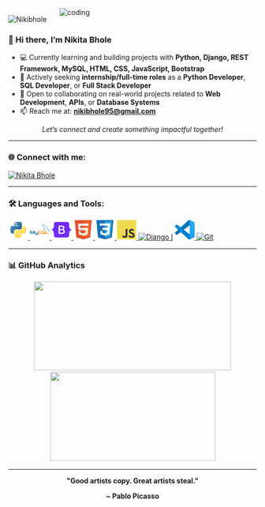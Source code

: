 <!-- Namaste 🙏 -->
<img align="right" alt="coding" width="400" src="https://user-images.githubusercontent.com/55389276/140866485-8fb1c876-9a8f-4d6a-98dc-08c4981eaf70.gif">

<p align="left">
  <img src="https://komarev.com/ghpvc/?username=Nikibhole&label=Profile%20views&color=0e75b6&style=flat" alt="Nikibhole" />
</p>

### 👋 Hi there, I’m Nikita Bhole

- 💻 Currently learning and building projects with **Python, Django, REST Framework, MySQL, HTML, CSS, JavaScript, Bootstrap**
- 🌟 Actively seeking **internship/full-time roles** as a **Python Developer**, **SQL Developer**, or **Full Stack Developer**
- 🤝 Open to collaborating on real-world projects related to **Web Development**, **APIs**, or **Database Systems**
- 📫 Reach me at: **nikibhole95@gmail.com**

<p align="center"><i>Let’s connect and create something impactful together!</i></p>

---

### 🌐 Connect with me:
<p align="left">
  <a href="https://www.linkedin.com/in/nikita-bhole" target="_blank">
    <img align="center" src="https://raw.githubusercontent.com/rahuldkjain/github-profile-readme-generator/master/src/images/icons/Social/linked-in-alt.svg" alt="Nikita Bhole" height="30" width="40" />
  </a>
</p>

---

### 🛠️ Languages and Tools:

<p align="left">
  <a href="https://www.python.org" target="_blank" rel="noreferrer">
    <img src="https://raw.githubusercontent.com/devicons/devicon/master/icons/python/python-original.svg" alt="Python" width="40" height="40"/>
  </a>
  <a href="https://www.mysql.com/" target="_blank" rel="noreferrer">
    <img src="https://raw.githubusercontent.com/devicons/devicon/master/icons/mysql/mysql-original-wordmark.svg" alt="MySQL" width="40" height="40"/>
  </a>
  <a href="https://getbootstrap.com/" target="_blank" rel="noreferrer">
    <img src="https://raw.githubusercontent.com/devicons/devicon/master/icons/bootstrap/bootstrap-plain.svg" alt="Bootstrap" width="40" height="40"/>
  </a>
  <a href="https://developer.mozilla.org/en-US/docs/Web/HTML" target="_blank" rel="noreferrer">
    <img src="https://raw.githubusercontent.com/devicons/devicon/master/icons/html5/html5-original.svg" alt="HTML5" width="40" height="40"/>
  </a>
  <a href="https://developer.mozilla.org/en-US/docs/Web/CSS" target="_blank" rel="noreferrer">
    <img src="https://raw.githubusercontent.com/devicons/devicon/master/icons/css3/css3-original.svg" alt="CSS3" width="40" height="40"/>
  </a>
  <a href="https://www.javascript.com/" target="_blank" rel="noreferrer">
    <img src="https://raw.githubusercontent.com/devicons/devicon/master/icons/javascript/javascript-original.svg" alt="JavaScript" width="40" height="40"/>
  </a>
  <a href="https://www.djangoproject.com/" target="_blank" rel="noreferrer">
  <img src="https://cdn.jsdelivr.net/gh/devicons/devicon/icons/django/django-plain.svg" alt="Django" width="40" height="40"/>
  </a>l̥
  <a href="https://code.visualstudio.com/" target="_blank" rel="noreferrer">
    <img src="https://raw.githubusercontent.com/devicons/devicon/master/icons/vscode/vscode-original.svg" alt="VS Code" width="40" height="40"/>
  </a>
  <a href="https://git-scm.com/" target="_blank" rel="noreferrer">
    <img src="https://www.vectorlogo.zone/logos/git-scm/git-scm-icon.svg" alt="Git" width="40" height="40"/>
  </a>
</p>

---

### 📊 GitHub Analytics

<p align="center">
  <a href="https://github.com/Nikibhole">
    <img height="180em" width="400em" src="https://github-readme-stats-eight-theta.vercel.app/api?username=Nikibhole&show_icons=true&theme=algolia&include_all_commits=true&count_private=true"/>
    <img height="180em" width="335em" src="https://github-readme-stats-eight-theta.vercel.app/api/top-langs/?username=Nikibhole&layout=compact&langs_count=8&theme=algolia"/>
  </a>
</p>

---

<p align="center"><b>"Good artists copy. Great artists steal."</b></p>
<p align="center"><b>~ Pablo Picasso</b></p>
